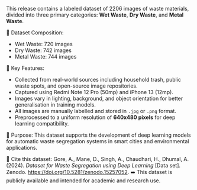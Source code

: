 This release contains a labeled dataset of 2206 images of waste materials, divided into three primary categories: **Wet Waste**, **Dry Waste**, and **Metal Waste**.

📁 Dataset Composition:
- Wet Waste: 720 images
- Dry Waste: 742 images
- Metal Waste: 744 images

🧾 Key Features:
- Collected from real-world sources including household trash, public waste spots, and open-source image repositories.
- Captured using Redmi Note 12 Pro (50mp) and iPhone 13 (12mp).
- Images vary in lighting, background, and object orientation for better generalisation in training models.
- All images are manually labelled and stored in `.jpg` or `.png` format.
- Preprocessed to a uniform resolution of **640x480 pixels** for deep learning compatibility.

🎯 Purpose:
This dataset supports the development of deep learning models for automatic waste segregation systems in smart cities and environmental applications.

📌 Cite this dataset:
Gore, A., Mane, D., Singh, A., Chaudhari, H., Dhumal, A. (2024). *Dataset for Waste Segregation using Deep Learning* [Data set]. Zenodo. https://doi.org/10.5281/zenodo.15257052.
➡️ This dataset is publicly available and intended for academic and research use.
